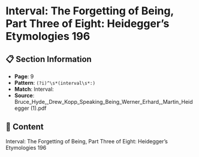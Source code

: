 # Interval: The Forgetting of Being, Part Three of Eight: Heidegger’s Etymologies  196

## 📋 Section Information

- **Page**: 9
- **Pattern**: `(?i)^\s*(interval\s*:)`
- **Match**: Interval:
- **Source**: Bruce_Hyde,_Drew_Kopp_Speaking_Being_Werner_Erhard,_Martin_Heidegger (1).pdf

## 📄 Content

Interval: The Forgetting of Being, Part Three of Eight: Heidegger’s Etymologies  196